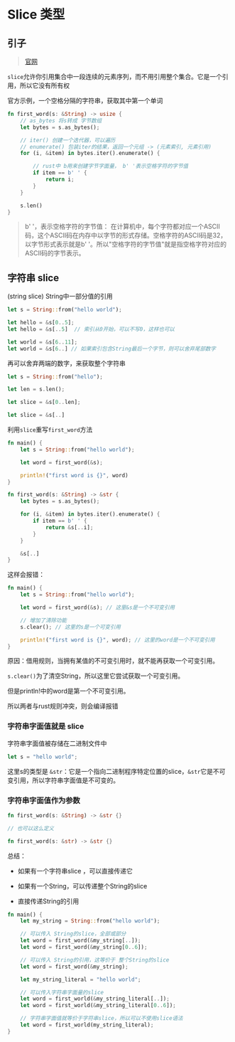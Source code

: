 # Slice 类型

## 引子

> [官网](https://kaisery.github.io/trpl-zh-cn/ch04-03-slices.html)

`slice`允许你引用集合中一段连续的元素序列，而不用引用整个集合。它是一个引用，所以它没有所有权

官方示例，一个空格分隔的字符串，获取其中第一个单词

```rs
fn first_word(s: &String) -> usize {
    // as_bytes 将s转成 字节数组
    let bytes = s.as_bytes();

    // iter() 创建一个迭代器，可以遍历
    // enumerate() 包装iter的结果，返回一个元组 -> (元素索引, 元素引用)
    for (i, &item) in bytes.iter().enumerate() {

        // rust中 b用来创建字节字面量， b' '表示空格字符的字节值
        if item == b' ' {
            return i;
        }
    }

    s.len()
}

```

> b' '，表示空格字符的字节值：
在计算机中，每个字符都对应一个ASCII码，这个ASCII码在内存中以字节的形式存储。空格字符的ASCII码是32，以字节形式表示就是b' '。所以"空格字符的字节值"就是指空格字符对应的ASCII码的字节表示。


## 字符串 slice

(string slice) String中一部分值的引用

```rs
let s = String::from("hello world");

let hello = &s[0..5];
let hello = &s[..5]  // 索引从0开始，可以不写0，这样也可以

let world = &s[6..11];
let world = &s[6..] // 如果索引包含String最后一个字节，则可以舍弃尾部数字
```

再可以舍弃两端的数字，来获取整个字符串

```rs
let s = String::from("hello");

let len = s.len();

let slice = &s[0..len];

let slice = &s[..]
```

利用`slice`重写`first_word`方法

```rs
fn main() {
    let s = String::from("hello world");

    let word = first_word(&s);

    println!("first word is {}", word)
}

fn first_word(s: &String) -> &str {
    let bytes = s.as_bytes();

    for (i, &item) in bytes.iter().enumerate() {
        if item == b' ' {
            return &s[..i];
        }
    }

    &s[..]
}
```

这样会报错：

```rs
fn main() {
    let s = String::from("hello world");

    let word = first_word(&s); // 这里&s是一个不可变引用

    // 增加了清除功能
    s.clear(); // 这里的s是一个可变引用

    println!("first word is {}", word); // 这里的word是一个不可变引用
}
```

原因：借用规则，当拥有某值的不可变引用时，就不能再获取一个可变引用。

`s.clear()`为了清空String，所以这里它尝试获取一个可变引用。

但是println!中的word是第一个不可变引用。

所以两者与rust规则冲突，则会编译报错


### 字符串字面值就是 slice

字符串字面值被存储在二进制文件中

```rs
let s = "hello world";
```

这里s的类型是 `&str`：它是一个指向二进制程序特定位置的slice，`&str`它是不可变引用，所以字符串字面值是不可变的。

### 字符串字面值作为参数

```rs
fn first_word(s: &String) -> &str {}

// 也可以这么定义

fn first_word(s: &str) -> &str {}
```

总结：

- 如果有一个字符串slice ，可以直接传递它

- 如果有一个String，可以传递整个String的slice

- 直接传递String的引用

```rs
fn main() {
    let my_string = String::from("hello world");

    // 可以传入 String的slice，全部或部分
    let word = first_word(&my_string[..]);
    let word = first_word(&my_string[0..6]);

    // 可以传入 String的引用，这等价于 整个String的slice
    let word = first_word(&my_string);

    let my_string_literal = "hello world";

    // 可以传入字符串字面量的slice
    let word = first_world(&my_string_literal[..]);
    let word = first_world(&my_string_literal[0..6]);

    // 字符串字面值就等价于字符串slice，所以可以不使用slice语法
    let word = first_world(my_string_literal);
}
```
